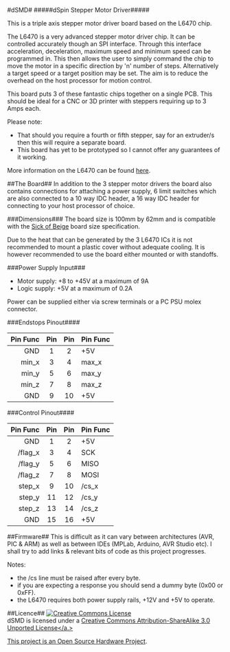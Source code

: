 #dSMD#
#####dSpin Stepper Motor Driver#####

This is a triple axis stepper motor driver board based on the L6470 chip.

The L6470 is a very advanced stepper motor driver chip. It can be controlled accurately though an SPI interface. Through this interface acceleration, deceleration, maximum speed and minimum speed can be programmed in. This then allows the user to simply command the chip to move the motor in a specific direction by 'n' number of steps. Alternatively a target speed or a target position may be set. The aim is to reduce the overhead on the host processor for motion control.

This board puts 3 of these fantastic chips together on a single PCB. This should be ideal for a CNC or 3D printer with steppers requiring up to 3 Amps each.

Please note:
* That should you require a fourth or fifth stepper, say for an extruder/s then this will require a separate board.
* This board has yet to be prototyped so I cannot offer any guarantees of it working.

More information on the L6470 can be found [here](http://www.st.com/internet/analog/product/248592.jsp).

##The Board##
In addition to the 3 stepper motor drivers the board also contains connections for attaching a power supply, 6 limit switches which are also connected to a 10 way IDC header, a 16 way IDC header for connecting to your host processor of choice.

###Dimensions###
The board size is 100mm by 62mm and is compatible with the [Sick of Beige](http://dangerousprototypes.com/docs/Sick_of_Beige_standard_PCB_sizes_v1.0) board size specification.

Due to the heat that can be generated by the 3 L6470 ICs it is not recommended to mount a plastic cover without adequate cooling. It is however recommended to use the board either mounted or with standoffs.

###Power Supply Input###
* Motor supply: +8 to +45V at a maximum of 9A
* Logic supply: +5V at a maximum of 0.2A

Power can be supplied either via screw terminals or a PC PSU molex connector.

###Endstops Pinout####

|Pin Func|Pin|Pin|Pin Func|
|---:|:--:|:--:|:---|
|GND|1|2|+5V|
|min_x|3|4|max_x|
|min_y|5|6|max_y|
|min_z|7|8|max_z|
|GND|9|10|+5V|

###Control Pinout####

|Pin Func|Pin|Pin|Pin Func|
|---:|:--:|:--:|:---|
|GND|1|2|+5V|
|/flag_x|3|4|SCK|
|/flag_y|5|6|MISO|
|/flag_z|7|8|MOSI|
|step_x|9|10|/cs_x|
|step_y|11|12|/cs_y|
|step_z|13|14|/cs_z|
|GND|15|16|+5V|

##Firmware##
This is difficult as it can vary between architectures (AVR, PIC & ARM) as well as between IDEs (MPLab, Arduino, AVR Studio etc). I shall try to add links & relevant bits of code as this project progresses.

Notes:
* the /cs line must be raised after every byte.
* if you are expecting a response you should send a dummy byte (0x00 or 0xFF).
* the L6470 requires both power supply rails, +12V and +5V to operate.

##Licence##
<a rel="license" href="http://creativecommons.org/licenses/by-sa/3.0/deed.en_US"><img alt="Creative Commons License" style="border-width:0" src="http://i.creativecommons.org/l/by-sa/3.0/88x31.png" /></a><br /><span xmlns:dct="http://purl.org/dc/terms/" property="dct:title">dSMD</span> is licensed under a <a rel="license" href="http://creativecommons.org/licenses/by-sa/3.0/deed.en_US">Creative Commons Attribution-ShareAlike 3.0 Unported License</a.>

This project is an [Open Source Hardware Project](http://www.oshwa.org/definition/).

